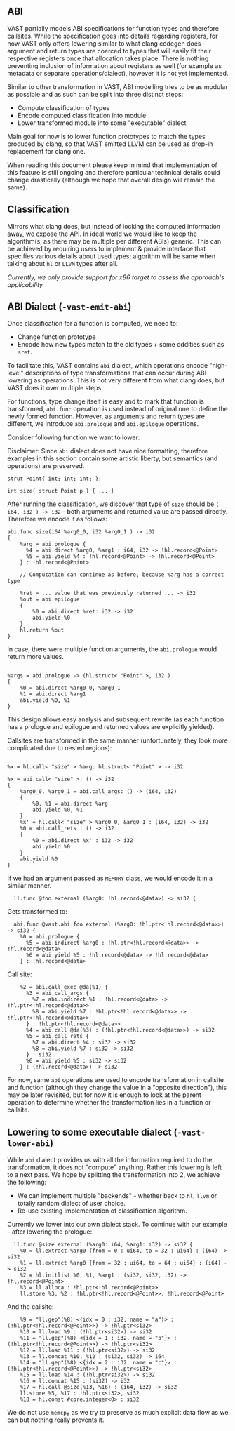 ## ABI

VAST partially models ABI specifications for function types and therefore
callsites. While the specification goes into details regarding registers, for
now VAST only offers lowering similar to what clang codegen does - argument and
return types are coerced to types that will easily fit their respective
registers once that allocation takes place. There is nothing preventing
inclusion of information about registers as well (for example as metadata or
separate operations/dialect), however it is not yet implemented.

Similar to other transformation in VAST, ABI modelling tries to be as modular as
possible and as such can be split into three distinct steps:

- Compute classification of types
- Encode computed classification into module
- Lower transformed module into some "executable" dialect

Main goal for now is to lower function prototypes to match the types produced by
clang, so that VAST emitted LLVM can be used as drop-in replacement for clang
one.

When reading this document please keep in mind that implementation of this
feature is still ongoing and therefore particular technical details could change
drastically (although we hope that overall design will remain the same).

## Classification

Mirrors what clang does, but instead of locking the computed information away,
we expose the API. In ideal world we would like to keep the algorithm(s, as
there may be multiple per different ABIs) generic. This can be achieved by
requiring users to implement & provide interface that specifies various details
about used types; algorithm will be same when talking about `hl` or `LLVM` types
after all.

_Currently, we only provide support for x86 target to assess the approach's
applicability._

## ABI Dialect (`-vast-emit-abi`)

Once classification for a function is computed, we need to:

- Change function prototype
- Encode how new types match to the old types + some oddities such as `sret`.

To facilitate this, VAST contains `abi` dialect, which operations encode
"high-level" descriptions of type transformations that can occur during ABI
lowering as operations. This is not very different from what clang does, but
VAST does it over multiple steps.

For functions, type change itself is easy and to mark that function is
transformed, `abi.func` operation is used instead of original one to define the
newly formed function. However, as arguments and return types are different, we
introduce `abi.prologue` and `abi.epilogue` operations.

Consider following function we want to lower:

Disclaimer: Since `abi` dialect does not have nice formatting, therefore examples in
this section contain some artistic liberty, but semantics (and operations) are
preserved.


```
strut Point{ int; int; int; };

int size( struct Point p ) { ... }
```

After running the classification, we discover that type of `size` should be
`( i64, i32 ) -> i32` - both arguments and
returned value are passed directly. Therefore we encode it as follows:

```
abi.func size(i64 %arg0_0, i32 %arg0_1 ) -> i32
{
    %arg = abi.prologue {
      %4 = abi.direct %arg0, %arg1 : i64, i32 -> !hl.record<@Point>
      %5 = abi.yield %4 : !hl.record<@Point> -> !hl.record<@Point>
    } : !hl.record<@Point>

    // Computation can continue as before, because %arg has a correct type

    %ret = ... value that was previously returned ... -> i32
    %out = abi.epilogue
    {
        %0 = abi.direct %ret: i32 -> i32
        abi.yield %0
    }
    hl.return %out
}
```

In case, there were multiple function arguments, the `abi.prologue` would return
more values.

```

%args = abi.prologue -> (hl.struct< "Point" >, i32 )
{
    %0 = abi.direct %arg0_0, %arg0_1
    %1 = abi.direct %arg1
    abi.yield %0, %1
}
```


This design allows easy analysis and subsequent rewrite (as each function has a
prologue and epilogue and returned values are explicitly yielded).

Callsites are transformed in the same manner (unfortunately, they look more
complicated due to nested regions):

```

%x = hl.call< "size" > %arg: hl.struct< "Point" > -> i32

%x = abi.call< "size" >: () -> i32
{
    %arg0_0, %arg0_1 = abi.call_args: () -> (i64, i32)
    {
        %0, %1 = abi.direct %arg
        abi.yield %0, %1
    }
    %x' = hl.call< "size" > %arg0_0, &arg0_1 : (i64, i32) -> i32
    %0 = abi.call_rets : () -> i32
    {
        %0 = abi.direct %x' : i32 -> i32
        abi.yield %0
    }
    abi.yield %0
}

```

If we had an argument passed as `MEMORY` class, we would encode it in a similar manner.
```
  ll.func @foo external (%arg0: !hl.record<@data>) -> si32 {
```
Gets transformed to:
```
  abi.func @vast.abi.foo external (%arg0: !hl.ptr<!hl.record<@data>>) -> si32 {
    %0 = abi.prologue {
      %5 = abi.indirect %arg0 : !hl.ptr<!hl.record<@data>> -> !hl.record<@data>
      %6 = abi.yield %5 : !hl.record<@data> -> !hl.record<@data>
    } : !hl.record<@data>
```
Call site:
```
    %2 = abi.call_exec @da(%1) {
      %3 = abi.call_args {
        %7 = abi.indirect %1 : !hl.record<@data> -> !hl.ptr<!hl.record<@data>>
        %8 = abi.yield %7 : !hl.ptr<!hl.record<@data>> -> !hl.ptr<!hl.record<@data>>
      } : !hl.ptr<!hl.record<@data>>
      %4 = abi.call @da(%3) : (!hl.ptr<!hl.record<@data>>) -> si32
      %5 = abi.call_rets {
        %7 = abi.direct %4 : si32 -> si32
        %8 = abi.yield %7 : si32 -> si32
      } : si32
      %6 = abi.yield %5 : si32 -> si32
    } : (!hl.record<@data>) -> si32
```

For now, same `abi` operations are used to encode transformation in callsite and
function (although they change the value in a "opposite direction"), this may be
later revisited, but for now it is enough to look at the parent operation to
determine whether the transformation lies in a function or callsite.

## Lowering to some executable dialect (`-vast-lower-abi`)

While `abi` dialect provides us with all the information required to do the
transformation, it does not "compute" anything. Rather this lowering is left to
a next pass. We hope by splitting the transformation into 2,
we achieve the following:

- We can implement multiple "backends" - whether back to `hl`, `llvm` or totally
  random dialect of user choice.
- Re-use existing implementation of classification algorithm.

Currently we lower into our own dialect stack. To continue with our example -
after lowering the prologue:

```
  ll.func @size external (%arg0: i64, %arg1: i32) -> si32 {
    %0 = ll.extract %arg0 {from = 0 : ui64, to = 32 : ui64} : (i64) -> si32
    %1 = ll.extract %arg0 {from = 32 : ui64, to = 64 : ui64} : (i64) -> si32
    %2 = hl.initlist %0, %1, %arg1 : (si32, si32, i32) -> !hl.record<@Point>
    %3 = ll.alloca : !hl.ptr<!hl.record<@Point>>
    ll.store %3, %2 : !hl.ptr<!hl.record<@Point>>, !hl.record<@Point>
```
And the callsite:
```
    %9 = "ll.gep"(%8) <{idx = 0 : i32, name = "a"}> : (!hl.ptr<!hl.record<@Point>>) -> !hl.ptr<si32>
    %10 = ll.load %9 : (!hl.ptr<si32>) -> si32
    %11 = "ll.gep"(%8) <{idx = 1 : i32, name = "b"}> : (!hl.ptr<!hl.record<@Point>>) -> !hl.ptr<si32>
    %12 = ll.load %11 : (!hl.ptr<si32>) -> si32
    %13 = ll.concat %10, %12 : (si32, si32) -> i64
    %14 = "ll.gep"(%8) <{idx = 2 : i32, name = "c"}> : (!hl.ptr<!hl.record<@Point>>) -> !hl.ptr<si32>
    %15 = ll.load %14 : (!hl.ptr<si32>) -> si32
    %16 = ll.concat %15 : (si32) -> i32
    %17 = hl.call @size(%13, %16) : (i64, i32) -> si32
    ll.store %5, %17 : !hl.ptr<si32>, si32
    %18 = hl.const #core.integer<0> : si32
```

We do not use `memcpy` as we try to preserve as much explicit data flow as we
can but nothing really prevents it.
